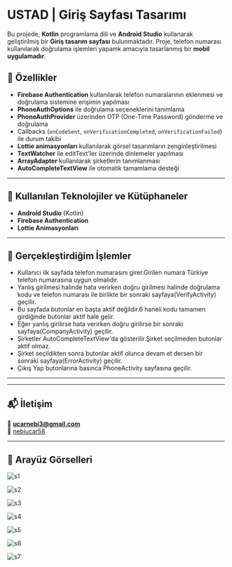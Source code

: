 # USTAD | Giriş Sayfası Tasarımı

Bu projede, **Kotlin** programlama dili ve **Android Studio** kullanarak geliştirilmiş bir **Giriş tasarım sayfası** bulunmaktadır. Proje, telefon numarası kullanılarak doğrulama işlemleri yapamk amacıyla tasarlanmış bir **mobil uygulamadır**.

## 🚀 Özellikler

- **Firebase Authentication** kullanılarak telefon numaralarının eklenmesi ve doğrulama sistemine erişimin yapılması
- **PhoneAuthOptions** ile doğrulama seçeneklerini tanımlama
- **PhoneAuthProvider** üzerinden OTP (One-Time Password) gönderme ve doğrulama
- Callbacks (`onCodeSent`, `onVerificationCompleted`, `onVerificationFailed`) ile durum takibi
- **Lottie animasyonları** kullanılarak görsel tasarımların zenginleştirilmesi
- **TextWatcher** ile editText'ler üzerinde dinlemeler yapılması
- **ArrayAdapter** kullanılarak şirketlerin tanımlanması
- **AutoCompleteTextView** ile otomatik tamamlama desteği

---

## 🧱 Kullanılan Teknolojiler ve Kütüphaneler

- **Android Studio** (Kotlin)
- **Firebase Authentication**
- **Lottie Animasyonları**

---

## 🎯 Gerçekleştirdiğim İşlemler

- Kullanıcı ilk sayfada telefon numarasını girer.Girilen numara Türkiye telefon numarasına uygun olmalıdır.
- Yanlış girilmesi halinde hata verirken doğru girilmesi halinde doğrulama kodu ve telefon numarası ile birlikte bir sonraki sayfaya(VerifyActivity) geçilir.
- Bu sayfada butonlar en başta aktif değildir.6 haneli kodu tamamen girdiğinde butonlar aktif hale gelir.
- Eğer yanlış girilirse hata verirken doğru girilirse bir sonraki sayfaya(CompanyActivity) geçilir.
- Şirketler AutoCompleteTextView'da gösterilir.Şirket seçilmeden butonlar aktif olmaz.
- Şirket seçildikten sonra butonlar aktif olunca devam et dersen bir sonraki sayfaya(ErrorActivity) geçilir.
- Çıkış Yap butonlarına basınca PhoneActivity sayfasına geçilir.

---

---

## 📬 İletişim

📧 **ucarnebi3@gmail.com**  
🔗 [nebiucar58](https://www.linkedin.com/in/nebiucar58)

---

## 📸 Arayüz Görselleri


![s1](https://github.com/user-attachments/assets/ee916c90-d6a1-44a2-bcf1-e5365a58c05c)



![s2](https://github.com/user-attachments/assets/9df37ce8-07e1-4a59-a9de-8dee4c7d23a3)




![s3](https://github.com/user-attachments/assets/b2c835e2-8f02-4be0-af4f-8861e5ea618d)



![s4](https://github.com/user-attachments/assets/02508c93-b0bc-46df-9558-6231f171f8f8)



![s5](https://github.com/user-attachments/assets/6f79186b-adf8-4d69-b50f-6581dcbbc722)



![s6](https://github.com/user-attachments/assets/527dd536-87fe-4d83-9282-00a960d7f2c7)





![s7](https://github.com/user-attachments/assets/a7d17692-8de6-4f3f-8e49-84defa26e665)



